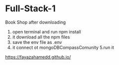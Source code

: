 # Full-Stack-1
Book Shop
after downloading 
  1. open terminal and run npm install
  2. it download all the npm files 
  3. save the env file as .env 
  4. it connect ot mongoDBCompassComunity
  5.run it

https://fayazahamedd.github.io/
